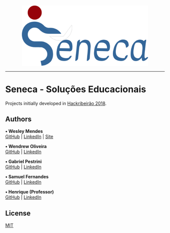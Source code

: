 <p align="center">
   <a href="https://github.com/WesGtoX/hackribeirao2018">
     <img src="static/images/Logo3.png" alt="Seneca" title="Seneca" width="400">
   </a>
</p>

-----------------

# Seneca - Soluções Educacionais

Projects initially developed in [Hackribeirão 2018](https://www.facebook.com/events/690086488013665/).

## Authors ##

**• Wesley Mendes**  
[GitHub](https://github.com/WesGtoX) | [LinkedIn](https://www.linkedin.com/in/wesgtox/) | [Site](https://wesleymends.com.br)

**• Wendrew Oliveira**  
[GitHub](https://github.com/wendrewdevelop) | [LinkedIn](https://www.linkedin.com/in/wendrew-oliveira-31252411a/)

**• Gabriel Pestrini**  
[GitHub](https://github.com/Pestrini) | [LinkedIn](https://www.linkedin.com/in/pestrini/)

**• Samuel Fernandes**  
[GitHub](https://github.com/samuelcdias) | [LinkedIn]()

**• Henrique (Professor)**  
[GitHub]() | [LinkedIn]()

## License ##

[MIT](LICENSE)